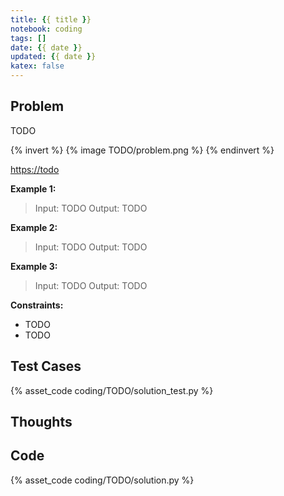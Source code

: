 ```yaml
---
title: {{ title }}
notebook: coding
tags: []
date: {{ date }}
updated: {{ date }}
katex: false
---
```

## Problem

TODO

{% invert %}
{% image TODO/problem.png %}
{% endinvert %}

<https://todo>

**Example 1:**

> Input: TODO
> Output: TODO

**Example 2:**

> Input: TODO
> Output: TODO

**Example 3:**

> Input: TODO
> Output: TODO

**Constraints:**

- TODO
- TODO

## Test Cases

{% asset_code coding/TODO/solution_test.py %}

## Thoughts

## Code

{% asset_code coding/TODO/solution.py %}
